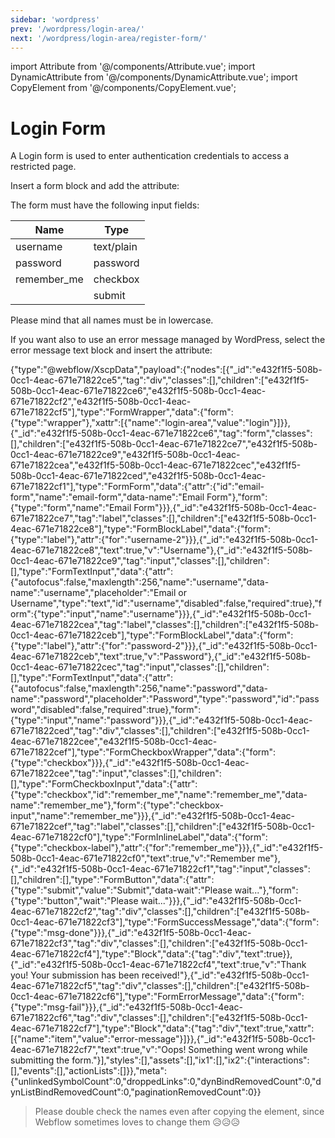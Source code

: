 ```yaml
---
sidebar: 'wordpress'
prev: '/wordpress/login-area/'
next: '/wordpress/login-area/register-form/'
---
```


import Attribute from '@/components/Attribute.vue';
import DynamicAttribute from '@/components/DynamicAttribute.vue';
import CopyElement from '@/components/CopyElement.vue';

# Login Form

A Login form is used to enter authentication credentials to access a restricted page.

Insert a form block and add the attribute:

<Attribute name="login-area" value="login" />

The form must have the following input fields:

| Name | Type |
|--|--|
| username | text/plain |
| password | password |
| remember_me| checkbox |
| | submit |

Please mind that all names must be in lowercase.

If you want also to use an error message managed by WordPress, select the error message text block and insert the attribute:

<Attribute name="item" value="error-message" />

<CopyElement title="Login Form">{"type":"@webflow/XscpData","payload":{"nodes":[{"_id":"e432f1f5-508b-0cc1-4eac-671e71822ce5","tag":"div","classes":[],"children":["e432f1f5-508b-0cc1-4eac-671e71822ce6","e432f1f5-508b-0cc1-4eac-671e71822cf2","e432f1f5-508b-0cc1-4eac-671e71822cf5"],"type":"FormWrapper","data":{"form":{"type":"wrapper"},"xattr":[{"name":"login-area","value":"login"}]}},{"_id":"e432f1f5-508b-0cc1-4eac-671e71822ce6","tag":"form","classes":[],"children":["e432f1f5-508b-0cc1-4eac-671e71822ce7","e432f1f5-508b-0cc1-4eac-671e71822ce9","e432f1f5-508b-0cc1-4eac-671e71822cea","e432f1f5-508b-0cc1-4eac-671e71822cec","e432f1f5-508b-0cc1-4eac-671e71822ced","e432f1f5-508b-0cc1-4eac-671e71822cf1"],"type":"FormForm","data":{"attr":{"id":"email-form","name":"email-form","data-name":"Email Form"},"form":{"type":"form","name":"Email Form"}}},{"_id":"e432f1f5-508b-0cc1-4eac-671e71822ce7","tag":"label","classes":[],"children":["e432f1f5-508b-0cc1-4eac-671e71822ce8"],"type":"FormBlockLabel","data":{"form":{"type":"label"},"attr":{"for":"username-2"}}},{"_id":"e432f1f5-508b-0cc1-4eac-671e71822ce8","text":true,"v":"Username"},{"_id":"e432f1f5-508b-0cc1-4eac-671e71822ce9","tag":"input","classes":[],"children":[],"type":"FormTextInput","data":{"attr":{"autofocus":false,"maxlength":256,"name":"username","data-name":"username","placeholder":"Email or Username","type":"text","id":"username","disabled":false,"required":true},"form":{"type":"input","name":"username"}}},{"_id":"e432f1f5-508b-0cc1-4eac-671e71822cea","tag":"label","classes":[],"children":["e432f1f5-508b-0cc1-4eac-671e71822ceb"],"type":"FormBlockLabel","data":{"form":{"type":"label"},"attr":{"for":"password-2"}}},{"_id":"e432f1f5-508b-0cc1-4eac-671e71822ceb","text":true,"v":"Password"},{"_id":"e432f1f5-508b-0cc1-4eac-671e71822cec","tag":"input","classes":[],"children":[],"type":"FormTextInput","data":{"attr":{"autofocus":false,"maxlength":256,"name":"password","data-name":"password","placeholder":"Password","type":"password","id":"password","disabled":false,"required":true},"form":{"type":"input","name":"password"}}},{"_id":"e432f1f5-508b-0cc1-4eac-671e71822ced","tag":"div","classes":[],"children":["e432f1f5-508b-0cc1-4eac-671e71822cee","e432f1f5-508b-0cc1-4eac-671e71822cef"],"type":"FormCheckboxWrapper","data":{"form":{"type":"checkbox"}}},{"_id":"e432f1f5-508b-0cc1-4eac-671e71822cee","tag":"input","classes":[],"children":[],"type":"FormCheckboxInput","data":{"attr":{"type":"checkbox","id":"remember_me","name":"remember_me","data-name":"remember_me"},"form":{"type":"checkbox-input","name":"remember_me"}}},{"_id":"e432f1f5-508b-0cc1-4eac-671e71822cef","tag":"label","classes":[],"children":["e432f1f5-508b-0cc1-4eac-671e71822cf0"],"type":"FormInlineLabel","data":{"form":{"type":"checkbox-label"},"attr":{"for":"remember_me"}}},{"_id":"e432f1f5-508b-0cc1-4eac-671e71822cf0","text":true,"v":"Remember me"},{"_id":"e432f1f5-508b-0cc1-4eac-671e71822cf1","tag":"input","classes":[],"children":[],"type":"FormButton","data":{"attr":{"type":"submit","value":"Submit","data-wait":"Please wait..."},"form":{"type":"button","wait":"Please wait..."}}},{"_id":"e432f1f5-508b-0cc1-4eac-671e71822cf2","tag":"div","classes":[],"children":["e432f1f5-508b-0cc1-4eac-671e71822cf3"],"type":"FormSuccessMessage","data":{"form":{"type":"msg-done"}}},{"_id":"e432f1f5-508b-0cc1-4eac-671e71822cf3","tag":"div","classes":[],"children":["e432f1f5-508b-0cc1-4eac-671e71822cf4"],"type":"Block","data":{"tag":"div","text":true}},{"_id":"e432f1f5-508b-0cc1-4eac-671e71822cf4","text":true,"v":"Thank you! Your submission has been received!"},{"_id":"e432f1f5-508b-0cc1-4eac-671e71822cf5","tag":"div","classes":[],"children":["e432f1f5-508b-0cc1-4eac-671e71822cf6"],"type":"FormErrorMessage","data":{"form":{"type":"msg-fail"}}},{"_id":"e432f1f5-508b-0cc1-4eac-671e71822cf6","tag":"div","classes":[],"children":["e432f1f5-508b-0cc1-4eac-671e71822cf7"],"type":"Block","data":{"tag":"div","text":true,"xattr":[{"name":"item","value":"error-message"}]}},{"_id":"e432f1f5-508b-0cc1-4eac-671e71822cf7","text":true,"v":"Oops! Something went wrong while submitting the form."}],"styles":[],"assets":[],"ix1":[],"ix2":{"interactions":[],"events":[],"actionLists":[]}},"meta":{"unlinkedSymbolCount":0,"droppedLinks":0,"dynBindRemovedCount":0,"dynListBindRemovedCount":0,"paginationRemovedCount":0}}</CopyElement>


> Please double check the names even after copying the element, since Webflow sometimes loves to change them 😥😥😥